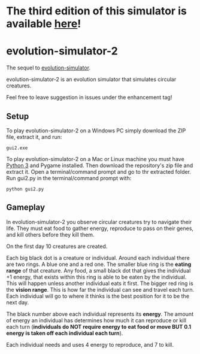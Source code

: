 # The third edition of this simulator is available [here](https://github.com/Phyrik/evolution-simulator-3)!

# evolution-simulator-2

The sequel to [evolution-simulator](https://github.com/Phyrik/evolution-simulator).

evolution-simulator-2 is an evolution simulator that simulates circular creatures.

Feel free to leave suggestion in issues under the enhancement tag!

## Setup

To play evolution-simulator-2 on a Windows PC simply download the ZIP file, extract it, and run:

`gui2.exe`

To play evolution-simulator-2 on a Mac or Linux machine you must have [Python 3](https://python.org/downloads) and Pygame installed. Then download the repository's zip file and extract it. Open a terminal/command prompt and go to thr extracted folder. Run gui2.py in the terminal/command prompt with:

`python gui2.py`

## Gameplay

In evolution-simulator-2 you observe circular creatures try to navigate their life. They must eat food to gather energy, reproduce to pass on their genes, and kill others before they kill them.

On the first day 10 creatures are created.

Each big black dot is a creature or individual. Around each individual there are two rings. A blue one and a red one. The smaller blue ring is the **eating range** of that creature. Any food, a small black dot that gives the individual +1 energy, that exists within this ring is able to be eaten by the individual. This will happen unless another individual eats it first. The bigger red ring is the **vision range**. This is how far the individual can see and travel each turn. Each individual will go to where it thinks is the best position for it to be the next day.

The black number above each individual represents its **energy**. The amount of energy an individual has determines how much it can reproduce or kill each turn (**individuals do NOT require energy to eat food or move BUT 0.1 energy is taken off each individual each turn**).

Each individual needs and uses 4 energy to reproduce, and 7 to kill.
